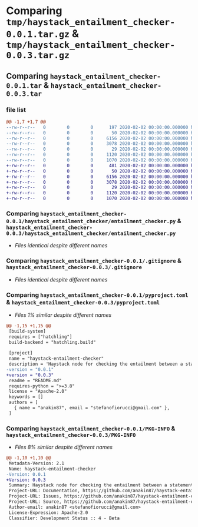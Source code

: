 # Comparing `tmp/haystack_entailment_checker-0.0.1.tar.gz` & `tmp/haystack_entailment_checker-0.0.3.tar.gz`

## Comparing `haystack_entailment_checker-0.0.1.tar` & `haystack_entailment_checker-0.0.3.tar`

### file list

```diff
@@ -1,7 +1,7 @@
--rw-r--r--   0        0        0      197 2020-02-02 00:00:00.000000 haystack_entailment_checker-0.0.1/try.py
--rw-r--r--   0        0        0       50 2020-02-02 00:00:00.000000 haystack_entailment_checker-0.0.1/haystack_entailment_checker/__init__.py
--rw-r--r--   0        0        0     6156 2020-02-02 00:00:00.000000 haystack_entailment_checker-0.0.1/haystack_entailment_checker/entailment_checker.py
--rw-r--r--   0        0        0     3078 2020-02-02 00:00:00.000000 haystack_entailment_checker-0.0.1/.gitignore
--rw-r--r--   0        0        0       29 2020-02-02 00:00:00.000000 haystack_entailment_checker-0.0.1/README.md
--rw-r--r--   0        0        0     1120 2020-02-02 00:00:00.000000 haystack_entailment_checker-0.0.1/pyproject.toml
--rw-r--r--   0        0        0     1070 2020-02-02 00:00:00.000000 haystack_entailment_checker-0.0.1/PKG-INFO
+-rw-r--r--   0        0        0      481 2020-02-02 00:00:00.000000 haystack_entailment_checker-0.0.3/.github/workflows/pypi_release.yml
+-rw-r--r--   0        0        0       50 2020-02-02 00:00:00.000000 haystack_entailment_checker-0.0.3/haystack_entailment_checker/__init__.py
+-rw-r--r--   0        0        0     6156 2020-02-02 00:00:00.000000 haystack_entailment_checker-0.0.3/haystack_entailment_checker/entailment_checker.py
+-rw-r--r--   0        0        0     3078 2020-02-02 00:00:00.000000 haystack_entailment_checker-0.0.3/.gitignore
+-rw-r--r--   0        0        0       29 2020-02-02 00:00:00.000000 haystack_entailment_checker-0.0.3/README.md
+-rw-r--r--   0        0        0     1120 2020-02-02 00:00:00.000000 haystack_entailment_checker-0.0.3/pyproject.toml
+-rw-r--r--   0        0        0     1070 2020-02-02 00:00:00.000000 haystack_entailment_checker-0.0.3/PKG-INFO
```

### Comparing `haystack_entailment_checker-0.0.1/haystack_entailment_checker/entailment_checker.py` & `haystack_entailment_checker-0.0.3/haystack_entailment_checker/entailment_checker.py`

 * *Files identical despite different names*

### Comparing `haystack_entailment_checker-0.0.1/.gitignore` & `haystack_entailment_checker-0.0.3/.gitignore`

 * *Files identical despite different names*

### Comparing `haystack_entailment_checker-0.0.1/pyproject.toml` & `haystack_entailment_checker-0.0.3/pyproject.toml`

 * *Files 1% similar despite different names*

```diff
@@ -1,15 +1,15 @@
 [build-system]
 requires = ["hatchling"]
 build-backend = "hatchling.build"
 
 [project]
 name = "haystack-entailment-checker"
 description = 'Haystack node for checking the entailment between a statement and a list of Documents'
-version = "0.0.1"
+version = "0.0.3"
 readme = "README.md"
 requires-python = ">=3.8"
 license = "Apache-2.0"
 keywords = []
 authors = [
   { name = "anakin87", email = "stefanofiorucci@gmail.com" },
 ]
```

### Comparing `haystack_entailment_checker-0.0.1/PKG-INFO` & `haystack_entailment_checker-0.0.3/PKG-INFO`

 * *Files 8% similar despite different names*

```diff
@@ -1,10 +1,10 @@
 Metadata-Version: 2.1
 Name: haystack-entailment-checker
-Version: 0.0.1
+Version: 0.0.3
 Summary: Haystack node for checking the entailment between a statement and a list of Documents
 Project-URL: Documentation, https://github.com/anakin87/haystack-entailment-checker#readme
 Project-URL: Issues, https://github.com/anakin87/haystack-entailment-checker/issues
 Project-URL: Source, https://github.com/anakin87/haystack-entailment-checker
 Author-email: anakin87 <stefanofiorucci@gmail.com>
 License-Expression: Apache-2.0
 Classifier: Development Status :: 4 - Beta
```

